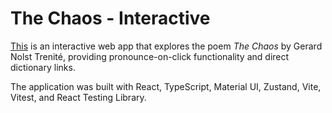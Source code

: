 # The Chaos - Interactive

[This](https://robertfmath.github.io/The-Chaos-Interactive) is an interactive web app that explores the poem _The Chaos_ by Gerard Nolst Trenité, providing pronounce-on-click functionality and direct dictionary links.

The application was built with React, TypeScript, Material UI, Zustand, Vite, Vitest, and React Testing Library.
